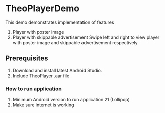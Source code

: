 # TheoPlayerDemo

This demo demonstrates implementation of features
1. Player with poster image 
2. Player with skippable advertisement
Swipe left and right to view player with poster image and skippable advertisement respectively  

## Prerequisites
1. Download and install latest Android Studio. 
2. Include TheoPlayer .aar file

### How to run application
1. Minimum Android version to run application 21 (Lollipop)
2. Make sure internet is working







